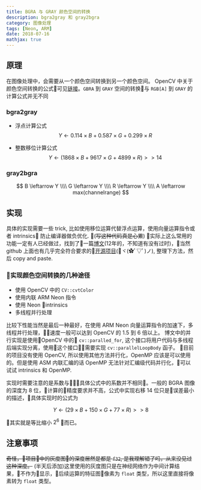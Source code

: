 ```yaml
---
title: BGRA 与 GRAY 颜色空间的转换
description: bgra2gray 和 gray2bgra
category: 图像处理
tags: [Neon, ARM]
date: 2018-07-16
mathjax: true
---
```


## 原理

在图像处理中，会需要从一个颜色空间转换到另一个颜色空间。 OpenCV 中关于颜色空间转换的公式可见[链接](https://docs.opencv.org/3.1.0/de/d25/imgproc_color_conversions.html)。`GBRA` 到 `GRAY` 空间的转换与 `RGB[A]` 到 `GRAY` 的计算公式并无不同

### bgra2gray

- 浮点计算公式
  $$
  Y \leftarrow 0.114 \times B + 0.587 \times G + 0.299 \times R
  $$

- 整数移位计算公式
  $$
  Y \leftarrow (1868 \times B + 9617 \times G + 4899 \times R) >> 14
  $$

### gray2bgra

$$
B \leftarrow Y \\\\
G \leftarrow Y \\\\
R \leftarrow Y \\\\
A \leftarrow max(channelrange)
$$

## 实现

具体的实现需要一些 trick, 比如使用移位运算代替浮点运算，使用向量运算指令或者 intrinsics 防止编译器做负优化. (~~写这种代码真是心累~~)
实际上这么常用的功能一定有人已经做过，找到了一篇[博文](https://www.tuicool.com/articles/mYnaMb)(12年的，不知道有没有过时)，当然 github 上面也有几乎完全符合要求的[开源项目](https://github.com/carlj/NEON-ASM-BGRA-to-Grayscale-conversion)(ヾ(✿ﾟ▽ﾟ)ノ), 整理下方法，然后 copy and paste.

### 实现颜色空间转换的几种途径

- 使用 OpenCV 中的 `CV::cvtColor`
- 使用内联 ARM Neon 指令
- 使用 Neon intrinsics
- 多线程并行处理

比较下性能当然是最后一种最好，在使用 ARM Neon 向量运算指令的加速下，多线程并行处理，速度一般可以达到 OpenCV 的 1.5 到 6 倍以上。
博文中的并行实现是使用OpenCV 中的 `cv::paralled_for`, 这个接口将用户代码与多线程后端实现分离，使用这个接口需要实现 `cv::parallelLoopBody` 函子。
目前的项目没有使用 OpenCV, 所以使用其他方法并行化，OpenMP 应该是可以使用的。但是使用 ASM 内联汇编的话 OpenMP 无法针对汇编级代码并行化，可以试试 intrinsics 和 OpenMP.

实现时需要注意的是系数与具体公式中的系数并不相同。一般的 BGRA 图像的深度为 8 位，计算的精度要求并不高，公式中实现右移 14 位只是误差最小的描述，具体实现时的公式为

$$
Y \leftarrow (29 \times B + 150 \times G + 77 \times R) >> 8
$$

其实就是等比缩小 $2^6$ 而已。

## 注意事项

~~奇怪，项目中的灰度图的深度居然是都是 `f32`, 是我理解错了吗，从来没见过这种深度。~~
(半天后添加)这里使用的灰度图只是在神经网络作为中间计算结果，不作为显示，后续运算的特征图像素为 `float` 类型，所以这里直接将像素转为 `float` 类型。
